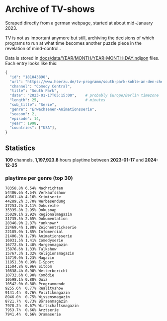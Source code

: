 # Archive of TV-shows

Scraped directly from a german webpage, started at about mid-January 2023.

TV is not as important anymore but still, archiving the decisions of which programs to run at what time
becomes another puzzle piece in the revelation of mind-control.. 

Data is stored in [docs/data/YEAR/MONTH/YEAR-MONTH-DAY.ndjson](docs/data/) files. 
Each entry looks like this:

```python
{
  "id": "181043890", 
  "url": "https://www.hoerzu.de/tv-programm/south-park-kohle-an-den-chefkoch/bid_181043890/", 
  "channel": "Comedy Central", 
  "title": "South Park", 
  "date": "2023-01-17T05:15:00",    # probably Europe/Berlin timezone 
  "length": 25,                     # minutes 
  "sub_title": "Serie", 
  "genre": "Erwachsenen-Animationsserie", 
  "season": 2, 
  "episode": 14, 
  "year": 1998, 
  "countries": ["USA"],
}
```

## Statistics

**109** channels, **1,197,923.8** hours playtime between **2023-01-17** and **2024-12-25**


### playtime per genre (top 30)

    78358.8h 6.54% Nachrichten
    54406.6h 4.54% Verkaufsshow
    49861.4h 4.16% Krimiserie
    44289.2h 3.70% Werbesendung
    37253.2h 3.11% Dokureihe
    35335.8h 2.95% Dokusoap
    35029.1h 2.92% Regionalmagazin
    31735.5h 2.65% Dokumentation
    28346.9h 2.37% *unknown*
    22469.4h 1.88% Zeichentrickserie
    22185.0h 1.85% Infomercial
    21406.3h 1.79% Animationsserie
    16931.5h 1.41% Comedyserie
    16772.8h 1.40% Morgenmagazin
    15876.6h 1.33% Talkshow
    15767.3h 1.32% Religionsmagazin
    14719.0h 1.23% Magazin
    11851.3h 0.99% E-Sport
    11504.8h 0.96% Sitcom
    10838.4h 0.90% Wetterbericht
    10732.6h 0.90% Komödie
    10598.1h 0.88% Quiz
    10542.0h 0.88% Programmende
    9255.6h  0.77% Realityshow
    9141.4h  0.76% Politikmagazin
    8946.0h  0.75% Wissensmagazin
    8721.7h  0.73% Börsenmagazin
    7978.2h  0.67% Wirtschaftsmagazin
    7953.7h  0.66% Arztserie
    7941.4h  0.66% Dramaserie
